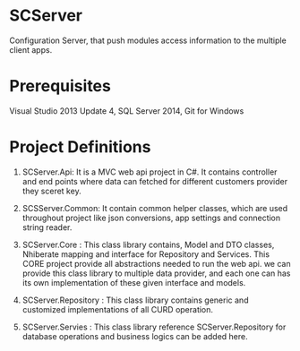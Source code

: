 # SCServer
Configuration Server, that push modules access information to the multiple client apps. 

# Prerequisites 
Visual Studio 2013 Update 4, SQL Server 2014, Git for Windows
# Project Definitions 

1. SCServer.Api: It is a MVC web api project in C#.  It contains controller and end points where data can fetched for different customers provider they sceret key.

2. SCSServer.Common:  It contain common helper classes, which are used throughout project like json conversions, app settings and connection string reader.

3.  SCServer.Core : This class library contains, Model and DTO classes, Nhiberate mapping and interface for Repository and Services. This CORE project provide all abstractions needed to run the web api. we can provide this class library to multiple data provider, and each one can has its own implementation of these given interface and models.

4.  SCServer.Repository : This class library contains generic and customized implementations of all CURD operation.

5.  SCServer.Servies    : This class library reference SCServer.Repository for database operations and business logics can be added here.
